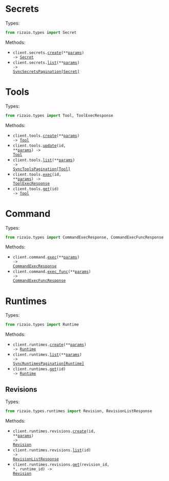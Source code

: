 # Secrets

Types:

```python
from rizaio.types import Secret
```

Methods:

- <code title="post /v1/secrets">client.secrets.<a href="./src/rizaio/resources/secrets.py">create</a>(\*\*<a href="src/rizaio/types/secret_create_params.py">params</a>) -> <a href="./src/rizaio/types/secret.py">Secret</a></code>
- <code title="get /v1/secrets">client.secrets.<a href="./src/rizaio/resources/secrets.py">list</a>(\*\*<a href="src/rizaio/types/secret_list_params.py">params</a>) -> <a href="./src/rizaio/types/secret.py">SyncSecretsPagination[Secret]</a></code>

# Tools

Types:

```python
from rizaio.types import Tool, ToolExecResponse
```

Methods:

- <code title="post /v1/tools">client.tools.<a href="./src/rizaio/resources/tools.py">create</a>(\*\*<a href="src/rizaio/types/tool_create_params.py">params</a>) -> <a href="./src/rizaio/types/tool.py">Tool</a></code>
- <code title="post /v1/tools/{id}">client.tools.<a href="./src/rizaio/resources/tools.py">update</a>(id, \*\*<a href="src/rizaio/types/tool_update_params.py">params</a>) -> <a href="./src/rizaio/types/tool.py">Tool</a></code>
- <code title="get /v1/tools">client.tools.<a href="./src/rizaio/resources/tools.py">list</a>(\*\*<a href="src/rizaio/types/tool_list_params.py">params</a>) -> <a href="./src/rizaio/types/tool.py">SyncToolsPagination[Tool]</a></code>
- <code title="post /v1/tools/{id}/execute">client.tools.<a href="./src/rizaio/resources/tools.py">exec</a>(id, \*\*<a href="src/rizaio/types/tool_exec_params.py">params</a>) -> <a href="./src/rizaio/types/tool_exec_response.py">ToolExecResponse</a></code>
- <code title="get /v1/tools/{id}">client.tools.<a href="./src/rizaio/resources/tools.py">get</a>(id) -> <a href="./src/rizaio/types/tool.py">Tool</a></code>

# Command

Types:

```python
from rizaio.types import CommandExecResponse, CommandExecFuncResponse
```

Methods:

- <code title="post /v1/execute">client.command.<a href="./src/rizaio/resources/command.py">exec</a>(\*\*<a href="src/rizaio/types/command_exec_params.py">params</a>) -> <a href="./src/rizaio/types/command_exec_response.py">CommandExecResponse</a></code>
- <code title="post /v1/execute-function">client.command.<a href="./src/rizaio/resources/command.py">exec_func</a>(\*\*<a href="src/rizaio/types/command_exec_func_params.py">params</a>) -> <a href="./src/rizaio/types/command_exec_func_response.py">CommandExecFuncResponse</a></code>

# Runtimes

Types:

```python
from rizaio.types import Runtime
```

Methods:

- <code title="post /v1/runtimes">client.runtimes.<a href="./src/rizaio/resources/runtimes/runtimes.py">create</a>(\*\*<a href="src/rizaio/types/runtime_create_params.py">params</a>) -> <a href="./src/rizaio/types/runtime.py">Runtime</a></code>
- <code title="get /v1/runtimes">client.runtimes.<a href="./src/rizaio/resources/runtimes/runtimes.py">list</a>(\*\*<a href="src/rizaio/types/runtime_list_params.py">params</a>) -> <a href="./src/rizaio/types/runtime.py">SyncRuntimesPagination[Runtime]</a></code>
- <code title="get /v1/runtimes/{id}">client.runtimes.<a href="./src/rizaio/resources/runtimes/runtimes.py">get</a>(id) -> <a href="./src/rizaio/types/runtime.py">Runtime</a></code>

## Revisions

Types:

```python
from rizaio.types.runtimes import Revision, RevisionListResponse
```

Methods:

- <code title="post /v1/runtimes/{id}/revisions">client.runtimes.revisions.<a href="./src/rizaio/resources/runtimes/revisions.py">create</a>(id, \*\*<a href="src/rizaio/types/runtimes/revision_create_params.py">params</a>) -> <a href="./src/rizaio/types/runtimes/revision.py">Revision</a></code>
- <code title="get /v1/runtimes/{id}/revisions">client.runtimes.revisions.<a href="./src/rizaio/resources/runtimes/revisions.py">list</a>(id) -> <a href="./src/rizaio/types/runtimes/revision_list_response.py">RevisionListResponse</a></code>
- <code title="get /v1/runtimes/{runtime_id}/revisions/{revision_id}">client.runtimes.revisions.<a href="./src/rizaio/resources/runtimes/revisions.py">get</a>(revision_id, \*, runtime_id) -> <a href="./src/rizaio/types/runtimes/revision.py">Revision</a></code>
